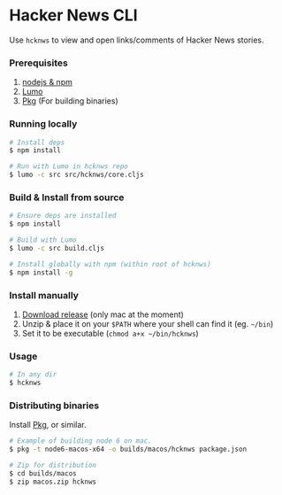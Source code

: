 # Hacker News CLI

Use `hcknws` to view and open links/comments of Hacker News stories.

### Prerequisites
1. [nodejs & npm](https://nodejs.org/en/download/)
2. [Lumo](https://github.com/anmonteiro/lumo#installation)
3. [Pkg](https://github.com/zeit/pkg) (For building binaries)

### Running locally
```bash
# Install deps
$ npm install

# Run with Lumo in hcknws repo
$ lumo -c src src/hcknws/core.cljs
```

### Build & Install from source
```bash
# Ensure deps are installed
$ npm install

# Build with Lumo
$ lumo -c src build.cljs

# Install globally with npm (within root of hcknws)
$ npm install -g
```

### Install manually
1. [Download release](https://github.com/jonathandale/hacker-news-cli/releases/download/1.0.0/macos.zip) (only mac at the moment)
2. Unzip & place it on your `$PATH` where your shell can find it (eg. `~/bin`)
3. Set it to be executable (`chmod a+x ~/bin/hcknws`)

### Usage
```bash
# In any dir
$ hcknws
```

### Distributing binaries
Install [Pkg](https://github.com/zeit/pkg), or similar.

```bash
# Example of building node 6 on mac.
$ pkg -t node6-macos-x64 -o builds/macos/hcknws package.json

# Zip for distribution
$ cd builds/macos
$ zip macos.zip hcknws
```
